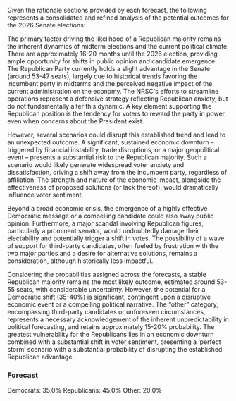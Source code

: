 Given the rationale sections provided by each forecast, the following represents a consolidated and refined analysis of the potential outcomes for the 2026 Senate elections:

The primary factor driving the likelihood of a Republican majority remains the inherent dynamics of midterm elections and the current political climate.  There are approximately 16-20 months until the 2026 election, providing ample opportunity for shifts in public opinion and candidate emergence. The Republican Party currently holds a slight advantage in the Senate (around 53-47 seats), largely due to historical trends favoring the incumbent party in midterms and the perceived negative impact of the current administration on the economy.  The NRSC's efforts to streamline operations represent a defensive strategy reflecting Republican anxiety, but do not fundamentally alter this dynamic.  A key element supporting the Republican position is the tendency for voters to reward the party in power, even when concerns about the President exist.

However, several scenarios could disrupt this established trend and lead to an unexpected outcome. A significant, sustained economic downturn – triggered by financial instability, trade disruptions, or a major geopolitical event – presents a substantial risk to the Republican majority. Such a scenario would likely generate widespread voter anxiety and dissatisfaction, driving a shift away from the incumbent party, regardless of affiliation.  The strength and nature of the economic impact, alongside the effectiveness of proposed solutions (or lack thereof), would dramatically influence voter sentiment.

Beyond a broad economic crisis, the emergence of a highly effective Democratic message or a compelling candidate could also sway public opinion. Furthermore, a major scandal involving Republican figures, particularly a prominent senator, would undoubtedly damage their electability and potentially trigger a shift in votes. The possibility of a wave of support for third-party candidates, often fueled by frustration with the two major parties and a desire for alternative solutions, remains a consideration, although historically less impactful. 

Considering the probabilities assigned across the forecasts, a stable Republican majority remains the most likely outcome, estimated around 53-55 seats, with considerable uncertainty. However, the potential for a Democratic shift (35-40%) is significant, contingent upon a disruptive economic event or a compelling political narrative.  The “other” category, encompassing third-party candidates or unforeseen circumstances, represents a necessary acknowledgement of the inherent unpredictability in political forecasting, and retains approximately 15-20% probability. The greatest vulnerability for the Republicans lies in an economic downturn combined with a substantial shift in voter sentiment, presenting a ‘perfect storm’ scenario with a substantial probability of disrupting the established Republican advantage.

### Forecast

Democrats: 35.0%
Republicans: 45.0%
Other: 20.0%